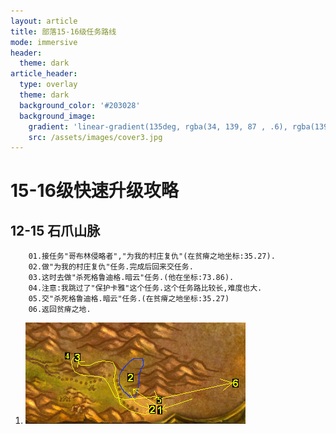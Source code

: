 ```yaml
---
layout: article
title: 部落15-16级任务路线
mode: immersive
header:
  theme: dark
article_header:
  type: overlay
  theme: dark
  background_color: '#203028'
  background_image:
    gradient: 'linear-gradient(135deg, rgba(34, 139, 87 , .6), rgba(139, 34, 139, .6))'
    src: /assets/images/cover3.jpg
---
```


# 15-16级快速升级攻略
<!--more-->

## 12-15 石爪山脉

        01.接任务"哥布林侵略者","为我的村庄复仇"(在贫瘠之地坐标:35.27).
        02.做"为我的村庄复仇"任务.完成后回来交任务.
        03.这时去做"杀死格鲁迪格.暗云"任务.(他在坐标:73.86).
        04.注意:我跳过了"保护卡雅"这个任务.这个任务路比较长,难度也大.
        05.交"杀死格鲁迪格.暗云"任务.(在贫瘠之地坐标:35.27)
        06.返回贫瘠之地.
		 
 1. ![Image](/assets/images/doc/石爪山脉.png)
		 
		
